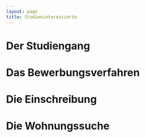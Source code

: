 ```yaml
---
layout: page
title: Studieninteressierte
---
```


# Der Studiengang

# Das Bewerbungsverfahren

# Die Einschreibung

# Die Wohnungssuche
